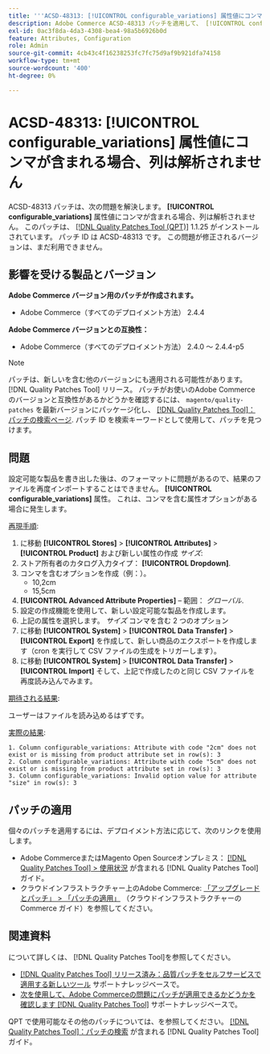 ```yaml
---
title: '''ACSD-48313: [!UICONTROL configurable_variations] 属性値にコンマが含まれる場合、列は解析されません。'
description: Adobe Commerce ACSD-48313 パッチを適用して、 [!UICONTROL configurable_variations] 属性値にコンマが含まれる場合、列は解析されません。
exl-id: 0ac3f8da-4da3-4308-bea4-98a5b6926b0d
feature: Attributes, Configuration
role: Admin
source-git-commit: 4cb43c4f16238253fc7fc75d9af9b921dfa74158
workflow-type: tm+mt
source-wordcount: '400'
ht-degree: 0%

---
```


# ACSD-48313: **[!UICONTROL configurable_variations]** 属性値にコンマが含まれる場合、列は解析されません

ACSD-48313 パッチは、次の問題を解決します。 **[!UICONTROL configurable_variations]** 属性値にコンマが含まれる場合、列は解析されません。 このパッチは、 [[!DNL Quality Patches Tool (QPT)]](/help/announcements/adobe-commerce-announcements/magento-quality-patches-released-new-tool-to-self-serve-quality-patches.md) 1.1.25 がインストールされています。 パッチ ID は ACSD-48313 です。 この問題が修正されるバージョンは、まだ利用できません。

## 影響を受ける製品とバージョン

**Adobe Commerce バージョン用のパッチが作成されます。**
* Adobe Commerce（すべてのデプロイメント方法） 2.4.4

**Adobe Commerce バージョンとの互換性：**
* Adobe Commerce（すべてのデプロイメント方法） 2.4.0 ～ 2.4.4-p5

>[!NOTE]
>
>パッチは、新しいを含む他のバージョンにも適用される可能性があります。 [!DNL Quality Patches Tool] リリース。 パッチがお使いのAdobe Commerceのバージョンと互換性があるかどうかを確認するには、 `magento/quality-patches` を最新バージョンにパッケージ化し、 [[!DNL Quality Patches Tool]：パッチの検索ページ](https://experienceleague.adobe.com/tools/commerce-quality-patches/index.html). パッチ ID を検索キーワードとして使用して、パッチを見つけます。

## 問題

設定可能な製品を書き出した後は、のフォーマットに問題があるので、結果のファイルを再度インポートすることはできません。 **[!UICONTROL configurable_variations]** 属性。 これは、コンマを含む属性オプションがある場合に発生します。

<u>再現手順</u>:

1. に移動 **[!UICONTROL Stores]** > **[!UICONTROL Attributes]** > **[!UICONTROL Product]** および新しい属性の作成 _サイズ_:
1. ストア所有者のカタログ入力タイプ： **[!UICONTROL Dropdown]**.
1. コンマを含むオプションを作成（例：）。
   * 10,2cm
   * 15,5cm
1. **[!UICONTROL Advanced Attribute Properties]**  – 範囲： _グローバル_.
1. 設定の作成機能を使用して、新しい設定可能な製品を作成します。
1. 上記の属性を選択します。 _サイズ_ コンマを含む 2 つのオプション
1. に移動 **[!UICONTROL System]** > **[!UICONTROL Data Transfer]** > **[!UICONTROL Export]** を作成して、新しい商品のエクスポートを作成します（cron を実行して CSV ファイルの生成をトリガーします）。
1. に移動 **[!UICONTROL System]** > **[!UICONTROL Data Transfer]** > **[!UICONTROL Import]** そして、上記で作成したのと同じ CSV ファイルを再度読み込んでみます。

<u>期待される結果</u>:

ユーザーはファイルを読み込めるはずです。

<u>実際の結果</u>:

```
1. Column configurable_variations: Attribute with code "2cm" does not exist or is missing from product attribute set in row(s): 3
2. Column configurable_variations: Attribute with code "5cm" does not exist or is missing from product attribute set in row(s): 3
3. Column configurable_variations: Invalid option value for attribute "size" in row(s): 3
```

## パッチの適用

個々のパッチを適用するには、デプロイメント方法に応じて、次のリンクを使用します。

* Adobe CommerceまたはMagento Open Sourceオンプレミス： [[!DNL Quality Patches Tool] > 使用状況](https://experienceleague.adobe.com/docs/commerce-operations/tools/quality-patches-tool/usage.html) が含まれる [!DNL Quality Patches Tool] ガイド。
* クラウドインフラストラクチャー上のAdobe Commerce: [「アップグレードとパッチ」 > 「パッチの適用」](https://experienceleague.adobe.com/docs/commerce-cloud-service/user-guide/develop/upgrade/apply-patches.html) （クラウドインフラストラクチャーのCommerce ガイド）を参照してください。


## 関連資料

について詳しくは、 [!DNL Quality Patches Tool]を参照してください。

* [[!DNL Quality Patches Tool] リリース済み：品質パッチをセルフサービスで適用する新しいツール](/help/announcements/adobe-commerce-announcements/magento-quality-patches-released-new-tool-to-self-serve-quality-patches.md) サポートナレッジベースで。
* [次を使用して、Adobe Commerceの問題にパッチが適用できるかどうかを確認します [!DNL Quality Patches Tool]](/help/support-tools/patches-available-in-qpt-tool/check-patch-for-magento-issue-with-magento-quality-patches.md) サポートナレッジベースで。

QPT で使用可能なその他のパッチについては、を参照してください。 [[!DNL Quality Patches Tool]：パッチの検索](https://experienceleague.adobe.com/tools/commerce-quality-patches/index.html) が含まれる [!DNL Quality Patches Tool] ガイド。

